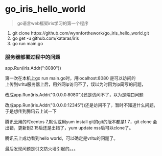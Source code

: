 # go_iris_hello_world
> go语言web框架iris学习的第一个程序

<ol>
<li>git clone https://github.com/wynnforthework/go_iris_hello_world.git</li>
<li>go get -u github.com/kataras/iris</li>
<li>go run main.go</li>
</ol>

### 服务器部署过程中的问题  

app.Run(iris.Addr(":8080"))  

第一次在本机上go run main.go时，用localhost:8080 是可以访问的  
上传到vrltu服务器上后，用外网ip访问不了，误以为时因为ip简写的问题，  

改成app.Run(iris.Addr("0.0.0.0:8080"))还是访问不了，以为是端口问题

改成app.Run(iris.Addr("0.0.0.0:12345"))还是访问不了，暂时不知道什么问题，于是想传到腾讯云上试一下

腾讯云用的时centos 7,默认或用yum install git的git的版本都是1.7，git clone 会出错，更新到2.15后还是出错了，yum update nss后可以clone了。

腾讯云上成功看到hello world，可以确定是vrltu的问题了。

最后发现问题是引文防火墙引起的。。。
